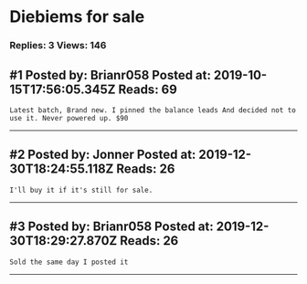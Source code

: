 # Diebiems for sale

### Replies: 3 Views: 146

## \#1 Posted by: Brianr058 Posted at: 2019-10-15T17:56:05.345Z Reads: 69

```
Latest batch, Brand new. I pinned the balance leads And decided not to use it. Never powered up. $90
```

---
## \#2 Posted by: Jonner Posted at: 2019-12-30T18:24:55.118Z Reads: 26

```
I'll buy it if it's still for sale.
```

---
## \#3 Posted by: Brianr058 Posted at: 2019-12-30T18:29:27.870Z Reads: 26

```
Sold the same day I posted it
```

---
